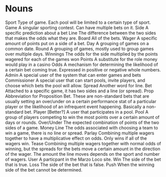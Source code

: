 # Nouns

Sport
	Type of game. Each pool will be limited to a certain type of sport.
Game
	A singular sporting contest. Can have multiple bets on it.
Side
	A specific prediction about a bet
Line
	The difference between the two sides that makes the odds what they are.
Board
	All of the bets.
Wager
	A specific amount of points put on a side of a bet.
Day
	A grouping of games on a common date.
Round
	 A grouping of games, mostly used to group games over multiple days.
Winnings
	The odds for the side multiplied by the points wagered for each of the games won
Points
	A substitute for the role money would play in a casino
Odds
	A mechanism for determining the likelihood of a certain bet coming true. Expressed in positive or negative whole numbers.
Admin
	A special user of the system that can enter games and bets
Commissioner
	A special user that can start pools, invite players, and choose which bets the pool will allow.
Spread
	Another word for line.
Bet
	Attached to a specific game, it has two sides and a line (or spread). 
Prop
	Abbreviation for Proposition Bet. These are non-standard bets that are usually setting an over/under on a certain performance stat of a particular player or the likelihood of an infrequent event happening. Basically a non-standard bet.
Player [Better?]
	A user that participates in a pool.
Pool
	A group of players competing to win the most points over a certain amount of days or rounds.
Over/Under
	The expected combination of points of the two sides of a game.
Money Line
	The odds associated with choosing a team to win a game, there is no line or spread.
Parlay
	Combining multiple wagers together to have a multiplicative effect on odds. Only wins if all of the wagers win.
Tease
	Combining multiple wagers together with normal odds of winning, but the spreads for the bets move a certain amount in the direction of the wager. The amount the line moves depends on the sport and number of wagers.
User
	A particpant in the Marzo Loco site.
Win
	The side of the bet that is true.
Loss
	The side of the bet that is false.
Push
	When the winning side of the bet cannot be determined.
